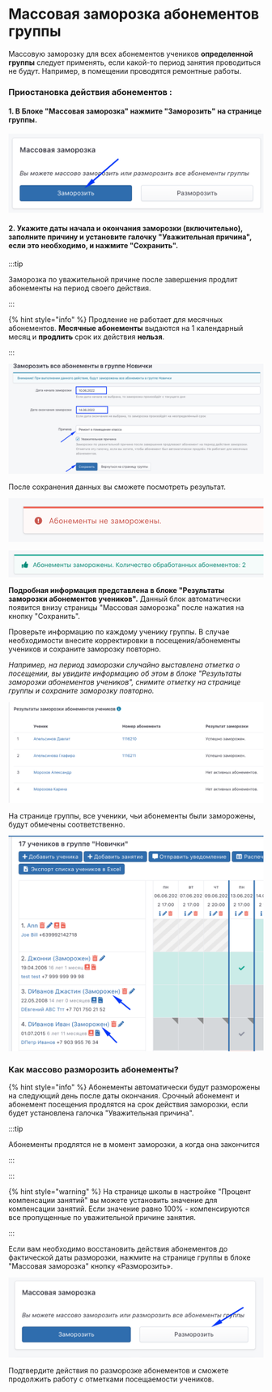 # Массовая заморозка абонементов группы

Массовую заморозку для всех абонементов учеников **определенной группы** следует применять, если  какой-то период занятия проводиться не будут. Например, в помещении проводятся ремонтные работы.

### Приостановка действия абонементов :&#x20;

#### 1. В Блоке "Массовая заморозка" нажмите  "Заморозить" на странице группы.

![Блок Массовая заморозка](<../.gitbook/assets/image (39).png>)

#### 2. Укажите даты начала и окончания заморозки (включительно), заполните причину и установите галочку "Уважительная причина", если это необходимо, и нажмите "Сохранить".

:::tip

Заморозка по уважительной причине после завершения продлит  абонементы на период своего действия.&#x20;

:::

{% hint style="info" %}
Продление не работает для месячных абонементов. **Месячные абонементы** выдаются на 1 календарный месяц и **продлить** срок их действия **нельзя**.

:::

![](<../.gitbook/assets/image (34).png>)

После сохранения данных вы сможете посмотреть результат. &#x20;

![](<../.gitbook/assets/image (48).png>)

![](<../.gitbook/assets/image (24).png>)

**Подробная информация  представлена в блоке "Результаты заморозки абонементов учеников".**  Данный блок автоматически появится внизу страницы "Массовая заморозка" после нажатия на кнопку "Сохранить".

Проверьте информацию по каждому ученику группы. В случае необходимости  внесите корректировки в посещения/абонементы учеников и сохраните заморозку повторно.&#x20;

_Например, на период заморозки случайно выставлена отметка о посещении, вы увидите информацию об этом в блоке "Результаты заморозки абонементов учеников", снимите отметку на странице группы и сохраните заморозку повторно._

&#x20;

![](<../.gitbook/assets/image (38).png>)

На странице группы, все ученики, чьи абонементы были заморожены, будут обмечены соответственно.

![](<../.gitbook/assets/image (37).png>)

### Как массово разморозить абонементы?

{% hint style="info" %}
Абонементы автоматически будут разморожены на следующий день после даты окончания. Срочный абонемент и абонемент посещения продлятся на срок действия заморозки, если будет установлена галочка "Уважительная причина".

:::tip

Абонементы продлятся не в момент заморозки, а когда она закончится&#x20;

:::

:::

{% hint style="warning" %}
На странице школы в настройке "Процент компенсации занятий" вы можете установить значение для компенсации занятий. Если значение равно 100% - компенсируются все пропущенные по уважительной причине занятия.

:::

Если вам необходимо восстановить действия абонементов до фактической даты разморозки, нажмите на странице группы в блоке "Массовая заморозка" кнопку «Разморозить».

![](<../.gitbook/assets/image (19).png>)

Подтвердите действия по разморозке  абонементов и сможете продолжить работу с отметками посещаемости учеников.
